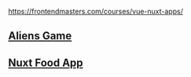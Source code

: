 https://frontendmasters.com/courses/vue-nuxt-apps/

## [Aliens Game](https://aliens-game.vercel.app)
## [Nuxt Food App](https://nuxtfoodapp-mat2ja.vercel.app/)
